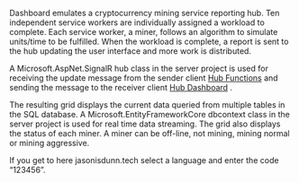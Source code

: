 Dashboard emulates a cryptocurrency mining service reporting hub. Ten independent service workers are individually assigned a workload to complete.  Each service worker, a miner, follows an algorithm to simulate units/time to be fulfilled.  When the workload is complete, a report is sent to the hub updating the user interface and more work is distributed. 

A Microsoft.AspNet.SignalR hub class in the server project is used for receiving the update message from the sender client [Hub Functions](http://jasonisdunn.tech/send) and sending the message to the receiver client [Hub Dashboard](http://jasonisdunn.tech/raw/?) . 

The resulting grid displays the current data queried from multiple tables in the SQL database. A Microsoft.EntityFrameworkCore dbcontext class in the server project is used for real time data streaming. The grid also displays the status of each miner. A miner can be off-line, not mining, mining normal or mining aggressive. 

If you get to here jasonisdunn.tech select a language and enter the code “123456”. 
